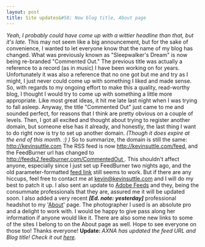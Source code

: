 ```yaml
---
layout: post
title: Site updates&#58; New blog title, About page
---
```


<p><em>Yeah, I probably could have come up with a wittier headline than that, but it's late. </em> This may not seem like a big announcement, but for the sake of convenience, I wanted to let everyone know that the name of my blog has changed. What was previously known as "Sleepwalker's Dream" is now being re-branded "Commented Out." The previous title was actually a reference to a record (as in music) I have been working on for years. Unfortunately it was also a reference that no one got but me and try as I might, I just never could come up with something I liked and made sense. <!--more-->So, with regards to my ongoing effort to make this a quality, read-worthy blog, I thought I would try to come up with something a little more appropriate. Like most great ideas, it hit me late last night when I was trying to fall asleep. Anyway, the title "Commented Out" just came to me and sounded perfect, for reasons that I think are pretty obvious on a couple of levels. Then, I got all excited and thought about trying to register another domain, but someone else has it already, and honestly, the last thing I want to do right now is try to set up another domain. <em>(Though it does expire at the end of this month. :) )</em> So to summarize, the domain is still the same: <a title="You're already here" href="http://#">http://kevinsuttle.com</a> The RSS feed is now <a title="RSS Feed - KevinSuttle.com" href="http://kevinsuttle.com/feed">http://kevinsuttle.com/feed</a>, and the FeedBurner url has changed to <a title="FeedBurner - Commented Out" href="http://feeds2.feedburner.com/CommentedOut">http://feeds2.feedburner.com/CommentedOut </a>. This shouldn't affect anyone, especially since I just set up FeedBurner two nights ago, and the old parameter-formatted <a title="Old RSS Feed to KevinSuttle.com" href="http://kevinsuttle.com/?feed=rss2">feed link</a> still seems to work. But if there are any hiccups, feel free to contact me at <a title="Send me your mail!" href="mailto:kevin@kevinsuttle.com?subject=Kevin%20your%20site%20is%20AWESOME">kevin@kevinsuttle.com</a> and I will do my best to patch it up.  I also sent an update to <a title="Adobe XML News Aggregator" href="http://feeds.adobe.com">Adobe Feeds</a> and they, being the consummate professionals that they are, assured me it will be updated soon.  I also added a very recent <strong><em>[Ed. note: yesterday]</em></strong> professional headshot to my '<a title="Kevin Suttle - About" href="http://kevinsuttle.com/about">About</a>' page. The photographer I used is an absolute pro and a delight to work with. I would be happy to give pass along her information if anyone would like it. There are also some new links to some of the sites I belong to on the About page as well. Hope to see everyone on those too!  Thanks everyone!  <strong>Update: </strong><em>AXNA has updated the feed URL and Blog title! Check it out <a title="Commnented Out on AXNA" href="http://feeds.adobe.com/index.cfm?query=byFeed&amp;feedId=8610&amp;feedName=Commented%20Out">here</a>.</em></p>